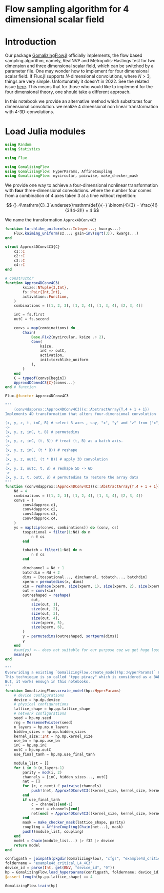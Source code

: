 # Flow sampling algorithm for 4 dimensional scalar field

# Introduction

Our package [GomalizingFlow.jl](https://github.com/AtelierArith/GomalizingFlow.jl) officially implements, the flow based
sampling algorithm, namely, RealNVP and Metropolis-Hastings test for two
dimension and three dimensional scalar field, which can be switched by a
parameter file. One may wonder how to implement for four dimensional scalar field. If Flux.jl supports $N$-dimensional convolutions, where $N > 3$, things are very simple. Unfortunately it doesn't in 2022. See the related issue [here](https://github.com/FluxML/Flux.jl/issues/451). This means that for those who would like to implement for the four dimensional theory, one should take a different approach.

In this notebook we provide an alternative method which substitutes four dimensional convolution. we realize 4 dimensional non linear transformation with 4-3D-convolutions.


# Load Julia modules

```julia
using Random
using Statistics

using Flux
```

```julia
using GomalizingFlow
using GomalizingFlow: HyperParams, AffineCoupling
using GomalizingFlow: mycircular, pairwise, make_checker_mask
```

We provide one way to achieve a four-dimensional nonlinear transformation with **four** three-dimensional convolutions. where the number four comes from a combination of 4 axes taken 3 at a time without repetition:

$$
{}_4\mathrm{C}_3 \underset{\mathrm{def}}{=} \binom{4}{3} = \frac{4!}{3!(4-3)!} = 4
$$

We name the transformation `Approx4DConv4C3`

```julia
function torchlike_uniform(sz::Integer...; kwargs...)
    Flux.kaiming_uniform(sz...; gain=inv(sqrt(3)), kwargs...)
end
```

```julia
struct Approx4DConv4C3{C}
    c1::C
    c2::C
    c3::C
    c4::C
end

# Constructor
function Approx4DConv4C3(
        ksize::NTuple{3,Int},
        fs::Pair{Int,Int},
        activation::Function,
    )
    combinations = [[1, 2, 3], [1, 2, 4], [1, 3, 4], [2, 3, 4]]

    inC = fs.first
    outC = fs.second

    convs = map(combinations) do _
        Chain(
            Base.Fix2(mycircular, ksize .÷ 2),
            Conv(
                ksize,
                inC => outC,
                activation,
                init=torchlike_uniform
            ),
        )
    end
    C = typeof(convs[begin])
    Approx4DConv4C3{C}(convs...)
end # function

Flux.@functor Approx4DConv4C3
```

```julia
"""
    (conv4dapprox::Approx4DConv4C3)(x::AbstractArray{T,4 + 1 + 1})
Implements 4D transformation that alters four-dimensional convolution

(x, y, z, t, inC, B) # select 3 axes , say, "x", "y" and "z" from ["x", "y", "z", "t"] in this example
->
(x, y, z, inC, t, B) # permutedims
->
(x, y, z, inC, (t, B)) # treat (t, B) as a batch axis.
->
(x, y, z, inC, (t * B)) # reshape
->
(x, y, z, outC, (t * B)) # apply 3D convolution
->
(x, y, z, outC, t, B) # reshape 5D -> 6D
->
(x, y, z, t, outC, B) # permutedims to restore the array data
"""
function (conv4dapprox::Approx4DConv4C3)(x::AbstractArray{T,4 + 1 + 1}) where {T}
    Nd = 4
    combinations = ([1, 2, 3], [1, 2, 4], [1, 3, 4], [2, 3, 4])
    convs = (
        conv4dapprox.c1,
        conv4dapprox.c2,
        conv4dapprox.c3,
        conv4dapprox.c4,
    )
    ys = map(zip(convs, combinations)) do (conv, cs)
        tospational = filter(1:Nd) do n
            n ∈ cs
        end

        tobatch = filter(1:Nd) do n
            n ∉ cs
        end

        dimchannel = Nd + 1
        batchdim = Nd + 2
        dims = [tospational..., dimchannel, tobatch..., batchdim]
        xperm = permutedims(x, dims)
        xin = reshape(xperm, size(xperm, 1), size(xperm, 2), size(xperm, 3), size(xperm, 4), Colon())
        out = conv(xin)
        outreshaped = reshape(
            out,
            size(out, 1),
            size(out, 2),
            size(out, 3),
            size(out, 4),
            size(xperm, 5),
            size(xperm, 6),
        )
        y = permutedims(outreshaped, sortperm(dims))
        y
    end
    #sum(ys) <-- does not suitable for our purpose cuz we get huge loss values for initial training.
    mean(ys)
end
```

```julia
"""
Overwriding a existing `GomalizingFlow.create_model(hp::HyperParams)` method for our own purpose.
This technieque is so called "type piracy" which is considered as a BAD idea.
But, it works enough in this notebooks.
"""
function GomalizingFlow.create_model(hp::HyperParams)
    # device configurations
    device = hp.dp.device
    # physical configurations
    lattice_shape = hp.pp.lattice_shape
    # network configurations
    seed = hp.mp.seed
    rng = MersenneTwister(seed)
    n_layers = hp.mp.n_layers
    hidden_sizes = hp.mp.hidden_sizes
    kernel_size::Int = hp.mp.kernel_size
    use_bn = hp.mp.use_bn
    inC = hp.mp.inC
    outC = hp.mp.outC
    use_final_tanh = hp.mp.use_final_tanh

    module_list = []
    for i in 0:(n_layers-1)
        parity = mod(i, 2)
        channels = [inC, hidden_sizes..., outC]
        net = []
        for (c, c_next) ∈ pairwise(channels)
            push!(net, Approx4DConv4C3((kernel_size, kernel_size, kernel_size), c=>c_next, leakyrelu))
        end
        if use_final_tanh
            c = channels[end-1]
            c_next = channels[end]
            net[end] = Approx4DConv4C3((kernel_size, kernel_size, kernel_size), c=>c_next, tanh)
        end
        mask = make_checker_mask(lattice_shape, parity)
        coupling = AffineCoupling(Chain(net...), mask)
        push!(module_list, coupling)
    end
    model = Chain(module_list...) |> f32 |> device
    return model
end
```

```julia
configpath = joinpath(pkgdir(GomalizingFlow), "cfgs", "example4d_critical_L4.toml")
foldername = "example4d_critical_L4_4C3"
device_id = parse(Int, get(ENV, "device_id", "0"))
hp = GomalizingFlow.load_hyperparams(configpath, foldername; device_id)
@assert length(hp.pp.lattice_shape) == 4
```

```julia
GomalizingFlow.train(hp)
```

